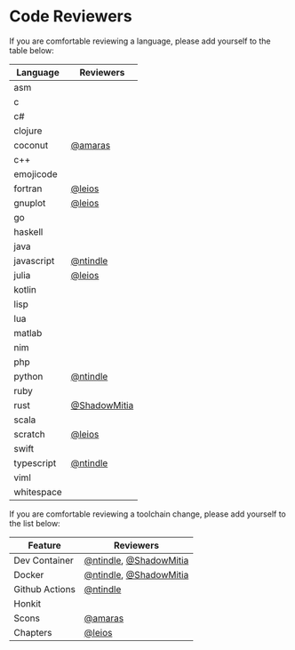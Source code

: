 # Code Reviewers

If you are comfortable reviewing a language, please add yourself to the table below:

[//]: # (To add yourself to the table, please add a link at the bottom of the article and reference yourself in the following format next to each language [@username]. If there are multiple usernames for a language, make sure to seperate them with commas)

Language | Reviewers
-|-
asm |
c |
c# |
clojure |
coconut | [@amaras]
c++ |
emojicode |
fortran | [@leios]
gnuplot | [@leios]
go |
haskell |
java |
javascript | [@ntindle]
julia | [@leios]
kotlin |
lisp |
lua |
matlab |
nim |
php |
python | [@ntindle]
ruby |
rust | [@ShadowMitia]
scala |
scratch | [@leios]
swift |
typescript | [@ntindle]
viml |
whitespace |

If you are comfortable reviewing a toolchain change, please add yourself to the list below:

Feature | Reviewers
-|-
Dev Container | [@ntindle], [@ShadowMitia]
Docker | [@ntindle], [@ShadowMitia]
Github Actions | [@ntindle]
Honkit |
Scons | [@amaras]
Chapters | [@leios]

[@leios]: https://github.com/leios
[@ntindle]: https://github.com/ntindle
[@amaras]: https://github.com/amaras
[@ShadowMitia]: https://github.com/ShadowMitia
